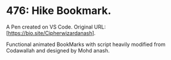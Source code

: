 # 476: Hike Bookmark.

A Pen created on VS Code. Original URL: [https://bio.site/Cipherwizardanash].

Functional animated BookMarks with script heavily modified from Codawallah and designed by Mohd anash.
